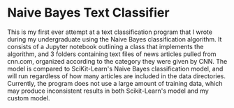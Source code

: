 # Naive Bayes Text Classifier
This is my first ever attempt at a text classification program that I wrote during my undergraduate using the Naive Bayes classification algorithm.
It consists of a Jupyter notebook outlining a class that implements the algorithm, and 3 folders containing text files of news articles pulled from cnn.com,
organized according to the category they were given by CNN. The model is compared to SciKit-Learn's Naive Bayes classification model, and will run regardless of how
many articles are included in the data directories. Currently, the program does not use a large amount of training data, which may produce inconsistent results in both 
Scikit-Learn's model and my custom model.
